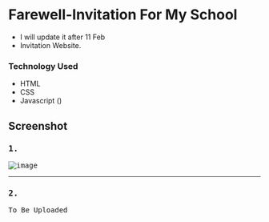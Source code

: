 # Farewell-Invitation For My School
* I will update it after 11 Feb
* Invitation Website.
### Technology Used
- HTML
- CSS
- Javascript ()

## Screenshot 

<kbd>
<h3>1.</h3>

![image](https://user-images.githubusercontent.com/62820550/216026970-379056b7-ef93-44c1-80d8-d13750b6aa5d.png)

</kbd>

***

<kbd>
<h3>2.</h3>
To Be Uploaded
</kbd>

### 
